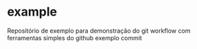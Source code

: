 # example
Repositório de exemplo para demonstração do git workflow com ferramentas simples do github
exemplo commit